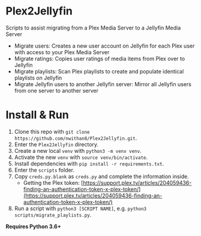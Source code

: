 # Plex2Jellyfin

Scripts to assist migrating from a Plex Media Server to a Jellyfin Media Server

- Migrate users: Creates a new user account on Jellyfin for each Plex user with access to your Plex Media Server
- Migrate ratings: Copies user ratings of media items from Plex over to Jellyfin
- Migrate playlists: Scan Plex playlists to create and populate identical playlists on Jellyfin
- Migrate Jellyfin users to another Jellyfin server: Mirror all Jellyfin users from one server to another server

# Install & Run

1. Clone this repo with `git clone https://github.com/nwithan8/Plex2Jellyfin.git`.
2. Enter the `Plex2Jellyfin` directory.
3. Create a new local `venv` with `python3 -m venv venv`.
4. Activate the new `venv` with `source venv/bin/activate`.
5. Install dependencies with `pip install -r requirements.txt`.
6. Enter the `scripts` folder.
7. Copy `creds.py.blank` as `creds.py` and complete the information inside.
   - Getting the Plex token: [https://support.plex.tv/articles/204059436-finding-an-authentication-token-x-plex-token/](https://support.plex.tv/articles/204059436-finding-an-authentication-token-x-plex-token/)
8. Run a script with `python3 [SCRIPT NAME]`, e.g. `python3 scripts/migrate_playlists.py`.

**Requires Python 3.6+**
